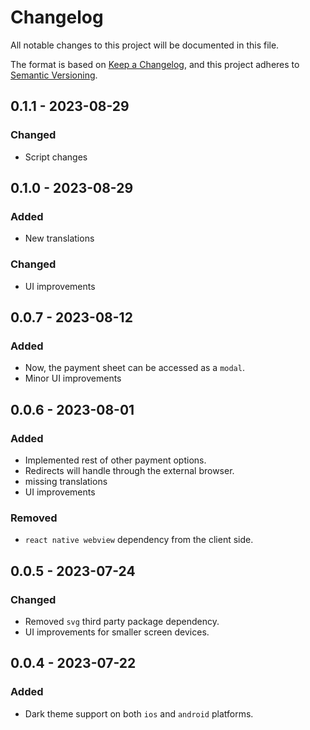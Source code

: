 # Changelog

All notable changes to this project will be documented in this file.

The format is based on [Keep a Changelog](https://keepachangelog.com/en/1.0.0/),
and this project adheres to [Semantic Versioning](https://semver.org/spec/v2.0.0.html).

## 0.1.1 - 2023-08-29

### Changed
- Script changes


## 0.1.0 - 2023-08-29

### Added
- New translations

### Changed
- UI improvements

## 0.0.7 - 2023-08-12

### Added
- Now, the payment sheet can be accessed as a `modal`.
- Minor UI improvements

## 0.0.6 - 2023-08-01

### Added
- Implemented rest of other payment options.
- Redirects will handle through the external browser.
- missing translations
- UI improvements

### Removed
- `react native webview` dependency from the client side.

## 0.0.5 - 2023-07-24

### Changed
- Removed `svg` third party package dependency.
- UI improvements for smaller screen devices.

## 0.0.4 - 2023-07-22

### Added
- Dark theme support on both `ios` and `android` platforms.
